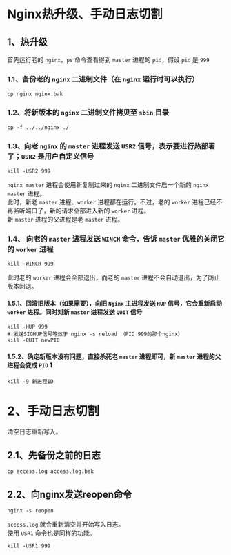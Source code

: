 # Nginx热升级、手动日志切割

## 1、热升级
首先运行老的 `nginx`，`ps` 命令查看得到 `master` 进程的 `pid`，假设 `pid` 是 `999`    
### 1.1、备份老的 `nginx` 二进制文件（在 `nginx` 运行时可以执行）
``` shell
cp nginx nginx.bak
```
### 1.2、将新版本的 `nginx` 二进制文件拷贝至 `sbin` 目录
```shell
cp -f ../../nginx ./
```
### 1.3、向老 `nginx` 的 `master` 进程发送 `USR2` 信号，表示要进行热部署了；`USR2` 是用户自定义信号
```shell
kill -USR2 999
```
`nginx master` 进程会使用新复制过来的 `nginx` 二进制文件启一个新的 `nginx master` 进程。  
此时，新老 `master` 进程、`worker` 进程都在运行。不过，老的 `worker` 进程已经不再监听端口了，新的请求全部进入新的 `worker` 进程。  
新 `master` 进程的父进程是老 `master` 进程。  
### 1.4、 向老的 `master` 进程发送 `WINCH` 命令，告诉 `master` 优雅的关闭它的 `worker` 进程
```shell
kill -WINCH 999
```
此时老的 `worker` 进程会全部退出，而老的 `master` 进程不会自动退出，为了防止版本回退。
#### 1.5.1、回滚旧版本（如果需要），向旧 `Nginx` 主进程发送 `HUP` 信号，它会重新启动 `worker` 进程。同时对新 `master` 进程发送 `QUIT` 信号
```shell
kill -HUP 999
# 发送SIGHUP信号等效于 nginx -s reload （PID 999的那个nginx）
kill -QUIT newPID
```
#### 1.5.2、确定新版本没有问题，直接杀死老 `master` 进程即可，新 `master` 进程的父进程会变成 `PID` 1
```shell
kill -9 新进程ID
```
# 2、手动日志切割
清空日志重新写入。  
## 2.1、先备份之前的日志
```shell
cp access.log access.log.bak
```
## 2.2、向nginx发送reopen命令
```shell
nginx -s reopen
```
`access.log` 就会重新清空并开始写入日志。  
使用 `USR1` 命令也是同样的功能。  
```shell
kill -USR1 999
```